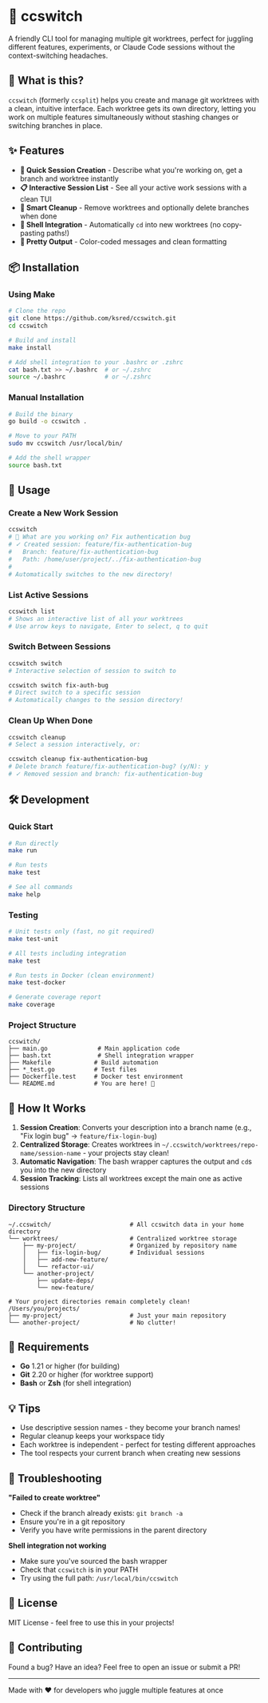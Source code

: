# 🔀 ccswitch

A friendly CLI tool for managing multiple git worktrees, perfect for juggling different features, experiments, or Claude Code sessions without the context-switching headaches.

## 🎯 What is this?

`ccswitch` (formerly `ccsplit`) helps you create and manage git worktrees with a clean, intuitive interface. Each worktree gets its own directory, letting you work on multiple features simultaneously without stashing changes or switching branches in place.

## ✨ Features

- **🚀 Quick Session Creation** - Describe what you're working on, get a branch and worktree instantly
- **📋 Interactive Session List** - See all your active work sessions with a clean TUI
- **🧹 Smart Cleanup** - Remove worktrees and optionally delete branches when done
- **🐚 Shell Integration** - Automatically `cd` into new worktrees (no copy-pasting paths!)
- **🎨 Pretty Output** - Color-coded messages and clean formatting

## 📦 Installation

### Using Make
```bash
# Clone the repo
git clone https://github.com/ksred/ccswitch.git
cd ccswitch

# Build and install
make install

# Add shell integration to your .bashrc or .zshrc
cat bash.txt >> ~/.bashrc  # or ~/.zshrc
source ~/.bashrc           # or ~/.zshrc
```

### Manual Installation
```bash
# Build the binary
go build -o ccswitch .

# Move to your PATH
sudo mv ccswitch /usr/local/bin/

# Add the shell wrapper
source bash.txt
```

## 🚀 Usage

### Create a New Work Session
```bash
ccswitch
# 🚀 What are you working on? Fix authentication bug
# ✓ Created session: feature/fix-authentication-bug
#   Branch: feature/fix-authentication-bug
#   Path: /home/user/project/../fix-authentication-bug
# 
# Automatically switches to the new directory!
```

### List Active Sessions
```bash
ccswitch list
# Shows an interactive list of all your worktrees
# Use arrow keys to navigate, Enter to select, q to quit
```

### Switch Between Sessions
```bash
ccswitch switch
# Interactive selection of session to switch to

ccswitch switch fix-auth-bug
# Direct switch to a specific session
# Automatically changes to the session directory!
```

### Clean Up When Done
```bash
ccswitch cleanup
# Select a session interactively, or:

ccswitch cleanup fix-authentication-bug
# Delete branch feature/fix-authentication-bug? (y/N): y
# ✓ Removed session and branch: fix-authentication-bug
```

## 🛠️ Development

### Quick Start
```bash
# Run directly
make run

# Run tests
make test

# See all commands
make help
```

### Testing
```bash
# Unit tests only (fast, no git required)
make test-unit

# All tests including integration
make test

# Run tests in Docker (clean environment)
make test-docker

# Generate coverage report
make coverage
```

### Project Structure
```
ccswitch/
├── main.go              # Main application code
├── bash.txt             # Shell integration wrapper
├── Makefile            # Build automation
├── *_test.go           # Test files
├── Dockerfile.test     # Docker test environment
└── README.md           # You are here! 👋
```

## 🤔 How It Works

1. **Session Creation**: Converts your description into a branch name (e.g., "Fix login bug" → `feature/fix-login-bug`)
2. **Centralized Storage**: Creates worktrees in `~/.ccswitch/worktrees/repo-name/session-name` - your projects stay clean!
3. **Automatic Navigation**: The bash wrapper captures the output and `cd`s you into the new directory
4. **Session Tracking**: Lists all worktrees except the main one as active sessions

### Directory Structure
```
~/.ccswitch/                      # All ccswitch data in your home directory
└── worktrees/                    # Centralized worktree storage
    ├── my-project/               # Organized by repository name
    │   ├── fix-login-bug/        # Individual sessions
    │   ├── add-new-feature/
    │   └── refactor-ui/
    └── another-project/
        ├── update-deps/
        └── new-feature/

# Your project directories remain completely clean!
/Users/you/projects/
├── my-project/                   # Just your main repository
└── another-project/              # No clutter!
```

## 🔧 Requirements

- **Go** 1.21 or higher (for building)
- **Git** 2.20 or higher (for worktree support)
- **Bash** or **Zsh** (for shell integration)

## 💡 Tips

- Use descriptive session names - they become your branch names!
- Regular cleanup keeps your workspace tidy
- Each worktree is independent - perfect for testing different approaches
- The tool respects your current branch when creating new sessions

## 🐛 Troubleshooting

**"Failed to create worktree"**
- Check if the branch already exists: `git branch -a`
- Ensure you're in a git repository
- Verify you have write permissions in the parent directory

**Shell integration not working**
- Make sure you've sourced the bash wrapper
- Check that `ccswitch` is in your PATH
- Try using the full path: `/usr/local/bin/ccswitch`

## 📝 License

MIT License - feel free to use this in your projects!

## 🤝 Contributing

Found a bug? Have an idea? Feel free to open an issue or submit a PR!

---

Made with ❤️ for developers who juggle multiple features at once